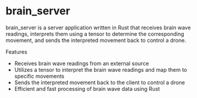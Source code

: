 # brain_server


brain_server is a server application written in Rust that receives brain wave readings, interprets them using a tensor to determine the corresponding movement, and sends the interpreted movement back to control a drone.

Features

- Receives brain wave readings from an external source
- Utilizes a tensor to interpret the brain wave readings and map them to specific movements
- Sends the interpreted movement back to the client to control a drone
- Efficient and fast processing of brain wave data using Rust

